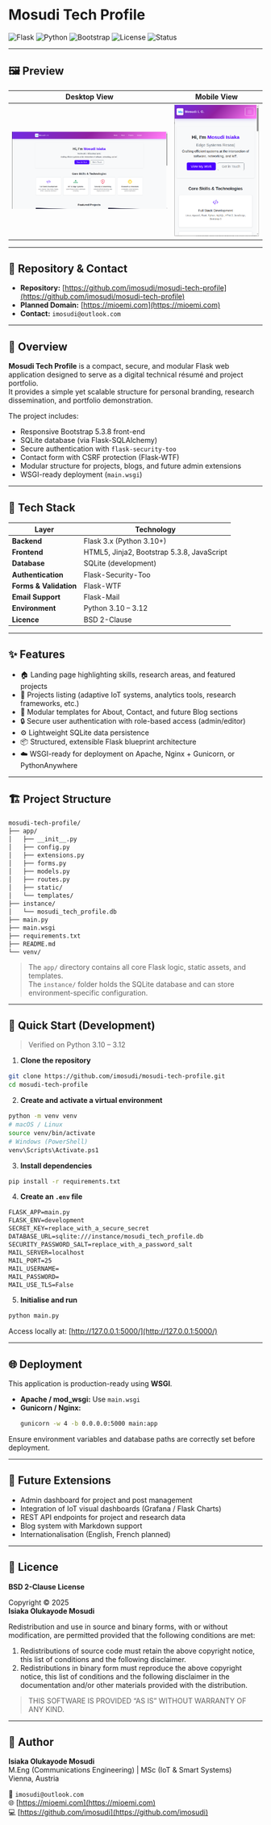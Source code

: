 # Mosudi Tech Profile

![Flask](https://img.shields.io/badge/Flask-3.0-blue?logo=flask)
![Python](https://img.shields.io/badge/Python-3.11%2B-blue?logo=python)
![Bootstrap](https://img.shields.io/badge/Bootstrap-5.3.8-purple?logo=bootstrap)
![License](https://img.shields.io/badge/License-BSD_2--Clause-green)
![Status](https://img.shields.io/badge/Status-Active-success)

---

## 🖼️ Preview

| Desktop View | Mobile View |
|---------------|--------------|
|![alt Desktop Preview](preview-desktop.png) |![alt  Mobile Preview](preview-mobile.png)|

---

## 📁 Repository & Contact

- **Repository:** [https://github.com/imosudi/mosudi-tech-profile](https://github.com/imosudi/mosudi-tech-profile)  
- **Planned Domain:** [https://mioemi.com](https://mioemi.com)  
- **Contact:** `imosudi@outlook.com`

---

## 🧭 Overview

**Mosudi Tech Profile** is a compact, secure, and modular Flask web application designed to serve as a digital technical résumé and project portfolio.  
It provides a simple yet scalable structure for personal branding, research dissemination, and portfolio demonstration.

The project includes:

- Responsive Bootstrap 5.3.8 front-end
- SQLite database (via Flask-SQLAlchemy)
- Secure authentication with `flask-security-too`
- Contact form with CSRF protection (Flask-WTF)
- Modular structure for projects, blogs, and future admin extensions
- WSGI-ready deployment (`main.wsgi`)

---

## 🧰 Tech Stack

| Layer | Technology |
|-------|-------------|
| **Backend** | Flask 3.x (Python 3.10+) |
| **Frontend** | HTML5, Jinja2, Bootstrap 5.3.8, JavaScript |
| **Database** | SQLite (development) |
| **Authentication** | Flask-Security-Too |
| **Forms & Validation** | Flask-WTF |
| **Email Support** | Flask-Mail |
| **Environment** | Python 3.10 – 3.12 |
| **Licence** | BSD 2-Clause |

---

## ✨ Features

- 🏠 Landing page highlighting skills, research areas, and featured projects  
- 🧠 Projects listing (adaptive IoT systems, analytics tools, research frameworks, etc.)  
- 📄 Modular templates for About, Contact, and future Blog sections  
- 🔒 Secure user authentication with role-based access (admin/editor)  
- ⚙️ Lightweight SQLite data persistence  
- 📦 Structured, extensible Flask blueprint architecture  
- ☁️ WSGI-ready for deployment on Apache, Nginx + Gunicorn, or PythonAnywhere  

---

## 🏗️ Project Structure

```
mosudi-tech-profile/
├── app/
│   ├── __init__.py
│   ├── config.py
│   ├── extensions.py
│   ├── forms.py
│   ├── models.py
│   ├── routes.py
│   ├── static/
│   └── templates/
├── instance/
│   └── mosudi_tech_profile.db
├── main.py
├── main.wsgi
├── requirements.txt
├── README.md
└── venv/
```

> The `app/` directory contains all core Flask logic, static assets, and templates.  
> The `instance/` folder holds the SQLite database and can store environment-specific configuration.

---

## 🚀 Quick Start (Development)

> Verified on Python 3.10 – 3.12

1. **Clone the repository**
```bash
git clone https://github.com/imosudi/mosudi-tech-profile.git
cd mosudi-tech-profile
```

2. **Create and activate a virtual environment**
```bash
python -m venv venv
# macOS / Linux
source venv/bin/activate
# Windows (PowerShell)
venv\Scripts\Activate.ps1
```

3. **Install dependencies**
```bash
pip install -r requirements.txt
```

4. **Create an `.env` file**
```env
FLASK_APP=main.py
FLASK_ENV=development
SECRET_KEY=replace_with_a_secure_secret
DATABASE_URL=sqlite:///instance/mosudi_tech_profile.db
SECURITY_PASSWORD_SALT=replace_with_a_password_salt
MAIL_SERVER=localhost
MAIL_PORT=25
MAIL_USERNAME=
MAIL_PASSWORD=
MAIL_USE_TLS=False
```

5. **Initialise and run**
```bash
python main.py
```

Access locally at: [http://127.0.0.1:5000/](http://127.0.0.1:5000/)

---

## 🌐 Deployment

This application is production-ready using **WSGI**.

- **Apache / mod_wsgi:** Use `main.wsgi`  
- **Gunicorn / Nginx:**
  ```bash
  gunicorn -w 4 -b 0.0.0.0:5000 main:app
  ```

Ensure environment variables and database paths are correctly set before deployment.

---

## 🧩 Future Extensions

- Admin dashboard for project and post management  
- Integration of IoT visual dashboards (Grafana / Flask Charts)  
- REST API endpoints for project and research data  
- Blog system with Markdown support  
- Internationalisation (English, French planned)

---

## 🪪 Licence

**BSD 2-Clause License**

Copyright © 2025  
**Isiaka Olukayode Mosudi**

Redistribution and use in source and binary forms, with or without modification, are permitted provided that the following conditions are met:

1. Redistributions of source code must retain the above copyright notice, this list of conditions and the following disclaimer.  
2. Redistributions in binary form must reproduce the above copyright notice, this list of conditions and the following disclaimer in the documentation and/or other materials provided with the distribution.

> THIS SOFTWARE IS PROVIDED “AS IS” WITHOUT WARRANTY OF ANY KIND.

---

## 👤 Author

**Isiaka Olukayode Mosudi**  
M.Eng (Communications Engineering) | MSc (IoT & Smart Systems)  
Vienna, Austria  

📧 `imosudi@outlook.com`  
🌐 [https://mioemi.com](https://mioemi.com)  
💻 [https://github.com/imosudi](https://github.com/imosudi)

